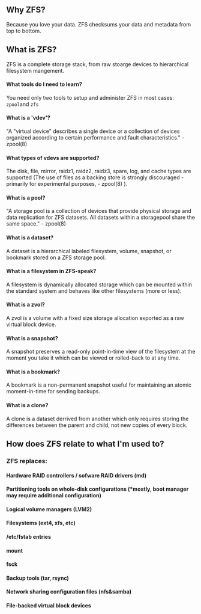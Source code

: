 ## Why ZFS?
Because you love your data. ZFS checksums your data and metadata from top to bottom.


## What is ZFS?
ZFS is a complete storage stack, from raw stoarge devices to hierarchical filesystem mangement.

#### What tools do I need to learn?
You need only two tools to setup and administer ZFS in most cases: `zpool`and `zfs`

#### What is a 'vdev'?
"A "virtual device" describes a single device or a collection of devices organized according to certain performance and fault characteristics." - zpool(8)

#### What types of vdevs are supported?
The disk, file, mirror, raidz1, raidz2, raidz3, spare, log, and cache types are supported (The use of files as a backing store is strongly discouraged - primarily for experimental purposes, - zpool(8) ).

#### What is a pool?
"A storage pool is a collection of devices that provide physical storage and data replication for ZFS datasets. All datasets within a storagepool share the same space." - zpool(8)

#### What is a dataset?
A dataset is a hierarchical labeled filesystem, volume, snapshot, or bookmark stored on a ZFS storage pool.

#### What is a filesystem in ZFS-speak?
A filesystem is dynamically allocated storage which can be mounted within the standard system and behaves like other filesystems (more or less).

#### What is a zvol?
A zvol is a volume with a fixed size storage allocation exported as a raw virtual block device.

#### What is a snapshot?
A snapshot preserves a read-only point-in-time view of the filesystem at the moment you take it which can be viewed or rolled-back to at any time.

#### What is a bookmark?
A bookmark is a non-permanent snapshot useful for maintaining an atomic moment-in-time for sending backups.

#### What is a clone?
A clone is a dataset derrived from another which only requires storing the differences between the parent and child, not new copies of every block.

## How does ZFS relate to what I'm used to?
### ZFS replaces:
#### Hardware RAID controllers / sofware RAID drivers (md)
#### Partitioning tools on whole-disk configurations (*mostly, boot manager may require additional configuration)
#### Logical volume managers (LVM2)
#### Filesystems (ext4, xfs, etc)
#### /etc/fstab entries
#### mount
#### fsck
#### Backup tools (tar, rsync)
#### Network sharing configuration files (nfs&samba)
#### File-backed virtual block devices
